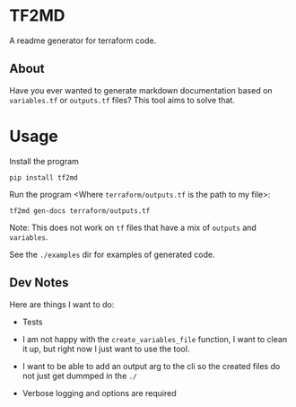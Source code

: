 # TF2MD
A readme generator for terraform code.

## About

Have you ever wanted to generate markdown documentation based on `variables.tf` or `outputs.tf` files?
This tool aims to solve that.

# Usage

Install the program
```
pip install tf2md
```

Run the program <Where `terraform/outputs.tf` is the path to my file>:
```
tf2md gen-docs terraform/outputs.tf
```

Note: This does not work on `tf` files that have a mix of `outputs` and `variables`.

See the `./examples` dir for examples of generated code.



## Dev Notes

Here are things I want to do:

- Tests
- I am not happy with the `create_variables_file` function, I want to clean it up,
but right now I just want to use the tool.

- I want to be able to add an output arg to the cli so the created files do not
just get dummped in the `./`

- Verbose logging and options are required
